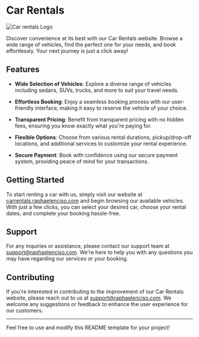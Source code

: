 # Car Rentals

![Car rentals Logo](https://raphaelenciso.com/_next/static/media/carrentals_thumbnail.70028c90.png)

Discover convenience at its best with our Car Rentals website. Browse a wide range of vehicles, find the perfect one for your needs, and book effortlessly. Your next journey is just a click away!

## Features

- **Wide Selection of Vehicles**: Explore a diverse range of vehicles including sedans, SUVs, trucks, and more to suit your travel needs.
  
- **Effortless Booking**: Enjoy a seamless booking process with our user-friendly interface, making it easy to reserve the vehicle of your choice.
  
- **Transparent Pricing**: Benefit from transparent pricing with no hidden fees, ensuring you know exactly what you're paying for.
  
- **Flexible Options**: Choose from various rental durations, pickup/drop-off locations, and additional services to customize your rental experience.
  
- **Secure Payment**: Book with confidence using our secure payment system, providing peace of mind for your transactions.

## Getting Started

To start renting a car with us, simply visit our website at [carrentals.raphaelenciso.com](https://carrentals.raphaelenciso.com) and begin browsing our available vehicles. With just a few clicks, you can select your desired car, choose your rental dates, and complete your booking hassle-free.

## Support

For any inquiries or assistance, please contact our support team at [support@raphaelenciso.com](mailto:support@raphaelenciso.com). We're here to help you with any questions you may have regarding our services or your booking.

## Contributing

If you're interested in contributing to the improvement of our Car Rentals website, please reach out to us at [support@raphaelenciso.com](mailto:support@raphaelenciso.com). We welcome any suggestions or feedback to enhance the user experience for our customers.


---

Feel free to use and modify this README template for your project!
